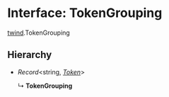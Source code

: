 # Interface: TokenGrouping

[twind](../modules/twind.md).TokenGrouping

## Hierarchy

* *Record*<string, [*Token*](../modules/twind.md#token)\>

  ↳ **TokenGrouping**
